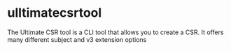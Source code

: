 # ulltimatecsrtool
The Ultimate CSR tool is a CLI tool that allows you to create a CSR. It offers many different subject and v3 extension options
